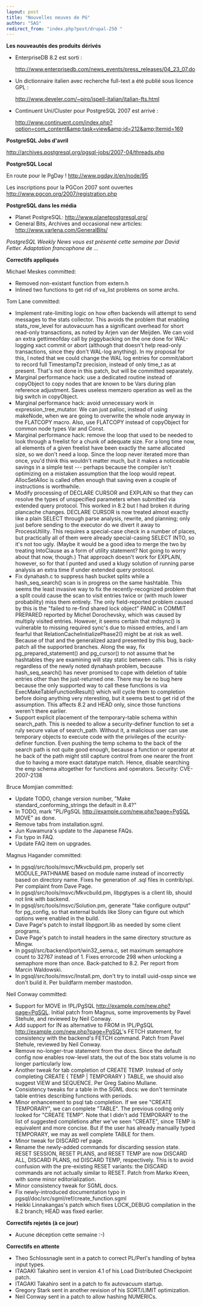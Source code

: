 ```yaml
---
layout: post
title: "Nouvelles neuves de PG"
author: "SAS"
redirect_from: "index.php?post/drupal-250 "
---
```




<strong>Les nouveautés des produits dérivés</strong>

<ul>

<li>EnterpriseDB 8.2 est sorti :

<a target="_blank" href="http://www.enterprisedb.com/news_events/press_releases/04_23_07.do">

http://www.enterprisedb.com/news_events/press_releases/04_23_07.do</a></li>

<li>Un dictionnaire italien avec recherche full-text a été publié sous licence GPL :

<a target="_blank" href="http://www.develer.com/%7Epiro/ispell-italian/italian-fts.html">http://www.develer.com/~piro/ispell-italian/italian-fts.html</a></li>

<li>Continuent Uni/Cluster pour PostgreSQL 2007 est arrivé :

<a target="_blank" href="http://www.continuent.com/index.php?option=com_content&amp;task=view&amp;id=212&amp;Itemid=169">

http://www.continuent.com/index.php?option=com_content&amp;task=view&amp;id=212&amp;Itemid=169</a></li>

</ul>

<p><strong>PostgreSQL Jobs d'avril</strong></p>

<p><a target="_blank" href="http://archives.postgresql.org/pgsql-jobs/2007-04/threads.php">http://archives.postgresql.org/pgsql-jobs/2007-04/threads.php</a></p>

<p><strong>PostgreSQL Local</strong></p>

<p>En route pour le PgDay ! <a target="_blank" href="http://www.pgday.it/en/node/95">http://www.pgday.it/en/node/95</a></p>

<p>Les inscriptions pour la PGCon 2007 sont ouvertes <a target="_blank" href="http://www.pgcon.org/2007/registration.php">http://www.pgcon.org/2007/registration.php</a></p>

<p><strong>PostgreSQL dans les média</strong></p>

<ul>

<li>Planet PostgreSQL: <a target="_blank" href="http://www.planetpostgresql.org/">http://www.planetpostgresql.org/</a></li>

<li>General Bits, Archives and occasional new articles: <a target="_blank" href="http://www.varlena.com/GeneralBits/">http://www.varlena.com/GeneralBits/</a></li>

</ul>

<p><em>PostgreSQL Weekly News vous est présenté cette semaine par David Fetter. Adaptation francophone de ...</em></p>

<p><strong>Correctifs appliqués</strong></p>

<p>Michael Meskes committed:</p>

<ul>

<li>Removed non-existant function from extern.h</li>

<li>Inlined two functions to get rid of va_list problems on some archs.</li>

</ul>

<p>Tom Lane committed:</p>

<ul>

<li>Implement rate-limiting logic on how often backends will attempt to send messages to the stats collector. This avoids the problem that enabling stats_row_level for autovacuum has a significant overhead for short read-only transactions, as noted by Arjen van der Meijden. We can  void an extra gettimeofday call by piggybacking on the one done for WAL-logging xact commit or abort (although that doesn't help read-only transactions, since they don't WAL-log anything). In my proposal for this, I noted that we could change the WAL log entries for commit/abort to record full TimestampTz precision, instead of only time_t as at present. That's not done in this patch, but will be committed separately.</li>

<li>Marginal performance hack: use a dedicated routine instead of copyObject to copy nodes that are known to be Vars during plan reference adjustment. Saves useless memzero operation as well as the big switch in copyObject.</li>

<li>Marginal performance hack: avoid unnecessary work in expression_tree_mutator. We can just palloc, instead of using makeNode, when we are going to overwrite the whole node anyway in the FLATCOPY macro. Also, use FLATCOPY instead of copyObject for common node types Var and Const.</li>

<li>Marginal performance hack: remove the loop that used to be needed to look through a freelist for a chunk of adequate size. For a long time now, all elements of a given freelist have been exactly the same allocated size, so we don't need a loop. Since the loop never iterated more than once, you'd think this wouldn't matter much, but it makes a noticeable savings in a simple test --- perhaps because the compiler isn't optimizing on a mistaken assumption that the loop would repeat. AllocSetAlloc is called often enough that saving even a couple of instructions is worthwhile.</li>

<li>Modify processing of DECLARE CURSOR and EXPLAIN so that they can resolve the types of unspecified parameters when submitted via extended query protocol. This worked in 8.2 but I had broken it during plancache changes. DECLARE CURSOR is now treated almost exactly like a plain SELECT through parse analysis, rewrite, and planning; only just before sending to the executor do we divert it away to ProcessUtility. This requires a special-case check in a number of places, but practically all of them were already special-casing SELECT INTO, so it's not too ugly. (Maybe it would be a good idea to merge the two by treating IntoClause as a form of utility statement? Not going to worry about that now, though.) That approach doesn't work for EXPLAIN, however, so for that I punted and used a klugy solution of running parse analysis an extra time if under extended query protocol.</li>

<li>Fix dynahash.c to suppress hash bucket splits while a hash_seq_search() scan is in progress on the same hashtable. This seems the least invasive way to fix the recently-recognized problem that a split could cause the scan to visit entries twice or (with much lower probability) miss them entirely. The only field-reported problem caused by this is the "failed to re-find shared lock object" PANIC in COMMIT PREPARED reported by Michel Dorochevsky, which was caused by multiply visited entries. However, it seems certain that mdsync() is vulnerable to missing required  sync's due to missed entries, and I am fearful that RelationCacheInitializePhase2() might be at risk as well. Because of that and the generalized  azard presented by this bug, back-patch all the supported branches. Along the way, fix pg_prepared_statement() and pg_cursor() to not assume that  he hashtables they are examining will stay static between calls. This is risky regardless of the newly noted dynahash problem, because hash_seq_search() has never promised to cope with deletion of table entries other than the just-returned one. There may be no bug here because the only supported way to call these functions is via ExecMakeTableFunctionResult() which will cycle them to completion before doing anything very  nteresting, but it seems best to get rid of the assumption. This affects 8.2 and HEAD only, since those functions weren't there earlier.</li>

<li>Support explicit placement of the temporary-table schema within search_path. This is needed to allow a security-definer function to set a  ruly secure value of search_path. Without it, a malicious user can use temporary objects to execute code with the privileges of the  ecurity-definer function. Even pushing the temp schema to the back of the search path is not quite good enough, because a function or operator at  he back of the path might still capture control from one nearer the front due to having a more exact datatype match. Hence, disable searching the  emp schema altogether for functions and operators. Security: CVE-2007-2138</li>

</ul>

<p>Bruce Momjian committed:</p>

<ul>

<li>Update TODO, change version number, "Make standard_conforming_strings the default in 8.4?"</li>

<li>In TODO, mark "PL/PgSQL <a target="_blank" href="http://example.com/new.php?page=PgSQL">http://example.com/new.php?page=PgSQL</a> MOVE" as done.</li>

<li>Remove tabs from installation.sgml.</li>

<li>Jun Kuwamura's update to the Japanese FAQs.</li>

<li>Fix typo in FAQ.</li>

<li>Update FAQ item on upgrades.</li>

</ul>

<p>Magnus Hagander committed:</p>

<ul>

<li>In pgsql/src/tools/msvc/Mkvcbuild.pm, properly set MODULE_PATHNAME based on module name instead of incorrectly based on directory name. Fixes  he generation of .sql files in contrib/spi. Per complaint from Dave Page.</li>

<li>In pgsql/src/tools/msvc/Mkvcbuild.pm, libpgtypes is a client lib, should not link with backend.</li>

<li>In pgsql/src/tools/msvc/Solution.pm, generate "fake configure output" for pg_config, so that external builds like Slony can figure out which options were enabled in the build.</li>

<li>Dave Page's patch to install libpgport.lib as needed by some client programs.</li>

<li>Dave Page's patch to install headers in the same directory structure as Mingw.</li>

<li>In pgsql/src/backend/port/win32_sema.c, set maximum semaphore count to 32767 instead of 1. Fixes errorcode 298 when unlocking a semaphore more than once. Back-patched to 8.2. Per report from Marcin Waldowski.</li>

<li>In pgsql/src/tools/msvc/Install.pm, don't try to install uuid-ossp since we don't build it. Per buildfarm member mastodon.</li>

</ul>

<p>Neil Conway committed:</p>

<ul>

<li>Support for MOVE in !PL/PgSQL <a target="_blank" href="http://example.com/new.php?page=PgSQL">http://example.com/new.php?page=PgSQL</a>. Initial patch from Magnus, some improvements by Pavel Stehule, and reviewed by Neil Conway.</li>

<li>Add support for IN as alternative to FROM in !PL/PgSQL <a target="_blank" href="http://example.com/new.php?page=PgSQL">http://example.com/new.php?page=PgSQL</a>'s FETCH statement, for consistency with the backend's FETCH command. Patch from Pavel Stehule, reviewed by Neil Conway.</li>

<li>Remove no-longer-true statement from the docs. Since the default config now enables row-level stats, the out of the box stats volume is no longer particularly low.</li>

<li>Another tweak for tab completion of CREATE TEMP. Instead of only completing CREATE { TEMP | TEMPORARY } TABLE, we should also suggest VIEW and SEQUENCE. Per Greg Sabino Mullane.</li>

<li>Consistency tweaks for a table in the SGML docs: we don't terminate table entries describing functions with periods.</li>

<li>Minor enhancement to psql tab completion. If we see "CREATE TEMPORARY", we can complete "TABLE". The previous coding only looked for "CREATE TEMP". Note that I didn't add TEMPORARY to the list of suggested completions after we've seen "CREATE", since TEMP is equivalent and more concise. But if the user has already manually typed TEMPORARY, we may as well complete TABLE for them.</li>

<li>Minor tweak for DISCARD ref page.</li>

<li>Rename the newly-added commands for discarding session state. RESET SESSION, RESET PLANS, and RESET TEMP are now DISCARD ALL, DISCARD PLANS,  nd DISCARD TEMP, respectively. This is to avoid confusion with the pre-existing RESET variants: the DISCARD commands are not actually similar to RESET. Patch from Marko Kreen, with some minor editorialization.</li>

<li>Minor consistency tweak for SGML docs.</li>

<li>Fix newly-introduced documentation typo in pgsql/doc/src/sgml/ref/create_function.sgml</li>

<li>Heikki Linnakangas's patch which fixes LOCK_DEBUG compilation in the 8.2 branch; HEAD was fixed earlier.</li>

</ul>

<p><strong>Correctifs rejetés (à ce jour)</strong></p>

<ul>

<li>Aucune déception cette semaine :-)</li>

</ul>

<p><strong>Correctifs en attente</strong></p>

<ul>

<li>Theo Schlossnagle sent in a patch to correct PL/Perl's handling of bytea input types.</li>

<li>ITAGAKI Takahiro sent in version 4.1 of his Load Distributed Checkpoint patch.</li>

<li>ITAGAKI Takahiro sent in a patch to fix autovacuum startup.</li>

<li>Gregory Stark sent in another revision of his SORT/LIMIT optimization.</li>

<li>Neil Conway sent in a patch to allow hashing NUMERICs.</li>

</ul>